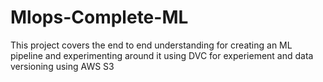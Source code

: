 # Mlops-Complete-ML
This project covers the end to end understanding for creating an ML pipeline and experimenting around it using DVC for experiement and data versioning using AWS S3
